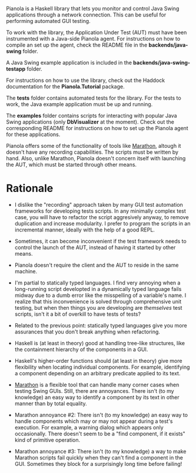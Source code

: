 Pianola is a Haskell library that lets you monitor and control Java Swing applications through a network connection. This can be useful for performing automated GUI testing. 

To work with the library, the Application Under Test (AUT) must have been instrumented with a Java-side Pianola agent. For instructions on how to compile an set up the agent, check the README file in the **backends/java-swing** folder.

A Java Swing example application is included in the **backends/java-swing-testapp** folder.

For instructions on how to use the library, check out the Haddock documentation for the **Pianola.Tutorial** package.

The **tests** folder contains automated tests for the library. For the tests to work, the Java example application must be up and running.

The **examples** folder contains scripts for interacting with popular Java Swing applications (only **DbVisualizer** at the moment). Check out the corresponding README for instructions on how to set up the Pianola agent for these applications.      

Pianola offers some of the functionality of tools like [Marathon](http://marathontesting.com/), altough it doesn't have any recording capabilities. The scripts must be written by hand. Also, unlike Marathon, Pianola doesn't concern itself with launching the AUT, which must be started through other means.

Rationale
=========

* I dislike the "recording" approach taken by many GUI test automation frameworks for developing tests scripts. In any minimally complex test case, you will have to refactor the script aggresively anyway, to remove duplication and increase modularity. I prefer to program the scripts in an incremental manner, ideally with the help of a good REPL. 

* Sometimes, it can become inconvenient if the test framework needs to control the launch of the AUT, instead of having it started by other means.

* Pianola doesn't require the client and the AUT to reside in the same machine.

* I'm partial to statically typed languages. I find very annoying when a long-running script developted in a dynamically typed language fails midway due to a dumb error like the misspelling of a variable's name. I realize that this inconvenience is solved through comprehensive unit testing, but when then things you are developing are *themselves* test scripts, isn't it a bit of overkill to have tests of tests?

* Related to the previous point: statically typed languages give you more assurances that you don't break anything when refactoring.

* Haskell is (at least in theory) good at handling tree-like structures, like the containment hierarchy of the components in a GUI.

* Haskell's higher-order functions should (at least in theory) give more flexibility when locating individual components. For example, identifying a component depending on an arbitrary predicate applied to its text. 

* [Marathon](http://marathontesting.com/) is a flexible tool that can handle many corner cases when testing Swing GUIs. Still, there are annoyances. There isn't (to my knowledge) an easy way to identify a component by its text in other manner than by total equality.

* Marathon annoyance #2: There isn't (to my knowledge) an easy way to handle components which may or may not appear during a test's execution. For example, a warning dialog which appears only occasionally. There doesn't seem to be a "find component, if it exists" kind of primitive operation. 

* Marathon annoyance #3: There isn't (to my knowledge) a way to make Marathon scripts fail quickly when they can't find a component in the GUI. Sometimes they block for a surprisingly long time before failing!


